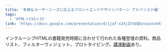 ```yaml
---
title: '多様なユーザーニーズに応えるフロントエンドデザインパターン アドバンスド編'
tags:
  - 'HTML＋CSS＋JS'
link: 'https://docs.google.com/presentation/d/1jaf-x24jZtVbQDzniovnxhk7gzZ8rkNNaznRM030wSo/edit?usp=sharing'
---
```


インクルーシブHTMLの書籍発売時期に合わせて行われた各種登壇の資料。商品リスト、フィルターウィジェット、プロトタイピング。[講演動画](https://www.youtube.com/watch?v=FOznWmVyk9I)あり。
